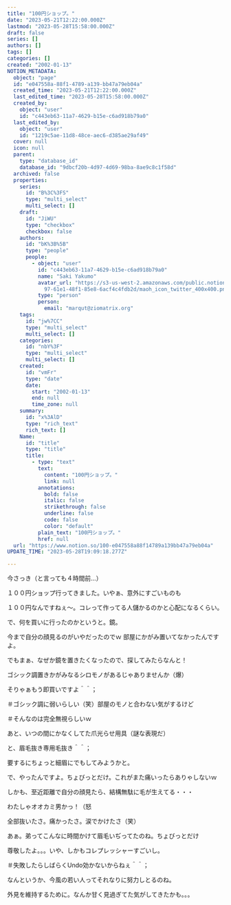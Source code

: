 ```yaml
---
title: "100円ショップ。"
date: "2023-05-21T12:22:00.000Z"
lastmod: "2023-05-28T15:58:00.000Z"
draft: false
series: []
authors: []
tags: []
categories: []
created: "2002-01-13"
NOTION_METADATA:
  object: "page"
  id: "e047558a-88f1-4789-a139-bb47a79eb04a"
  created_time: "2023-05-21T12:22:00.000Z"
  last_edited_time: "2023-05-28T15:58:00.000Z"
  created_by:
    object: "user"
    id: "c443eb63-11a7-4629-b15e-c6ad918b79a0"
  last_edited_by:
    object: "user"
    id: "1219c5ae-11d8-48ce-aec6-d385ae29af49"
  cover: null
  icon: null
  parent:
    type: "database_id"
    database_id: "9dbcf20b-4d97-4d69-98ba-8ae9c8c1f58d"
  archived: false
  properties:
    series:
      id: "B%3C%3FS"
      type: "multi_select"
      multi_select: []
    draft:
      id: "JiWU"
      type: "checkbox"
      checkbox: false
    authors:
      id: "bK%3B%5B"
      type: "people"
      people:
        - object: "user"
          id: "c443eb63-11a7-4629-b15e-c6ad918b79a0"
          name: "Saki Yakumo"
          avatar_url: "https://s3-us-west-2.amazonaws.com/public.notion-static.com/3ad1c4\
            97-61e1-48f1-85e8-6acf4c4fdb2d/maoh_icon_twitter_400x400.png"
          type: "person"
          person:
            email: "marqut@ziomatrix.org"
    tags:
      id: "jw%7CC"
      type: "multi_select"
      multi_select: []
    categories:
      id: "nbY%3F"
      type: "multi_select"
      multi_select: []
    created:
      id: "vmFr"
      type: "date"
      date:
        start: "2002-01-13"
        end: null
        time_zone: null
    summary:
      id: "x%3AlD"
      type: "rich_text"
      rich_text: []
    Name:
      id: "title"
      type: "title"
      title:
        - type: "text"
          text:
            content: "100円ショップ。"
            link: null
          annotations:
            bold: false
            italic: false
            strikethrough: false
            underline: false
            code: false
            color: "default"
          plain_text: "100円ショップ。"
          href: null
  url: "https://www.notion.so/100-e047558a88f14789a139bb47a79eb04a"
UPDATE_TIME: "2023-05-28T19:09:18.277Z"

---
```

<link rel="stylesheet" href="https://cdn.jsdelivr.net/npm/katex@0.16.2/dist/katex.min.css" integrity="sha384-bYdxxUwYipFNohQlHt0bjN/LCpueqWz13HufFEV1SUatKs1cm4L6fFgCi1jT643X" crossorigin="anonymous">


今さっき（と言っても４時間前…）


１００円ショップ行ってきました。いやぁ、意外にすごいものも


１００円なんですねぇ～。コレって作ってる人儲かるのかと心配になるくらい。


で、何を買いに行ったのかというと。鏡。


今まで自分の顔見るのがいやだったのでｗ 部屋にかがみ置いてなかったんですよ。


でもまぁ、なぜか鏡を置きたくなったので、探してみたらなんと！


ゴシック調置きかがみなるシロモノがあるじゃありませんか（爆）


そりゃぁもう即買いですよ＾＾；


＃ゴシック調に弱いらしい（笑）部屋のモノと合わない気がするけど


＃そんなのは完全無視らしいｗ


あと、いつの間にかなくしてた爪光らせ用具（謎な表現だ）


と、眉毛抜き専用毛抜き＾＾；


要するにちょっと細眉にでもしてみようかと。


で、やったんですよ。ちょびっとだけ。これがまた痛いったらありゃしないｗ


しかも、至近距離で自分の顔見たら、結構無駄に毛が生えてる・・・


わたしゃオオカミ男かっ！（怒


全部抜いたさ。痛かったさ。涙でかけたさ（笑）


あぁ。弟ってこんなに時間かけて眉毛いぢってたのね。ちょびっとだけ


尊敬したよ。。。いや、しかもコレプレッシャーすごいし。


＃失敗したらしばらくUndo効かないからねぇ＾＾；


なんというか、今風の若い人ってそれなりに努力しとるのね。


外見を維持するために。なんか甘く見過ぎてた気がしてきたかも。。。

